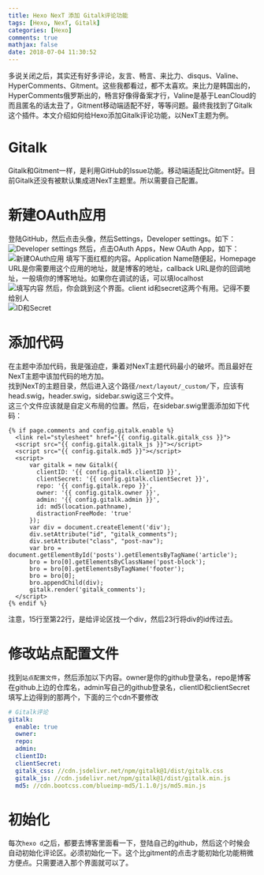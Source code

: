```yaml
---
title: Hexo NexT 添加 Gitalk评论功能
tags: [Hexo, NexT, Gitalk]
categories: [Hexo]
comments: true
mathjax: false
date: 2018-07-04 11:30:52
---
```

多说关闭之后，其实还有好多评论，友言、畅言、来比力、disqus、Valine、HyperComments、Gitment。这些我都看过，都不太喜欢。来比力是韩国出的，HyperComments俄罗斯出的，畅言好像得备案才行，Valine是基于LeanCloud的而且匿名的话太丑了，Gitment移动端适配不好，等等问题。最终我找到了Gitalk这个插件。本文介绍如何给Hexo添加Gitalk评论功能，以NexT主题为例。  

<!-- more -->

# Gitalk
Gitalk和Gitment一样，是利用GitHub的Issue功能。移动端适配比Gitment好。目前Gitalk还没有被默认集成进NexT主题里。所以需要自己配置。  

# 新建OAuth应用
登陆GitHub，然后点击头像，然后Settings，Developer settings。如下：  
![Developer settings](https://images.yunhao.space/pica/hexo-next-gitalk-comments-tutor/1.png)
然后，点击OAuth Apps，New OAuth App，如下：  
![新建OAuth应用](https://images.yunhao.space/pica/hexo-next-gitalk-comments-tutor/2.png)
填写下面红框的内容。Application Name随便起，Homepage URL是你需要用这个应用的地址，就是博客的地址，callback URL是你的回调地址，一般填你的博客地址。如果你在调试的话，可以填localhost  
![填写内容](https://images.yunhao.space/pica/hexo-next-gitalk-comments-tutor/3.png)
然后，你会跳到这个界面。client id和secret这两个有用。记得不要给别人  
![ID和Secret](https://images.yunhao.space/pica/hexo-next-gitalk-comments-tutor/4.png)

# 添加代码
在主题中添加代码，我是强迫症，秉着对NexT主题代码最小的破坏。而且最好在NexT主题中该加代码的地方加。  
找到NexT的主题目录，然后进入这个路径`/next/layout/_custom/`下，应该有head.swig，header.swig，sidebar.swig这三个文件。  
这三个文件应该就是自定义布局的位置。然后，在sidebar.swig里面添加如下代码：  
```swig
{% if page.comments and config.gitalk.enable %}
  <link rel="stylesheet" href="{{ config.gitalk.gitalk_css }}">
  <script src="{{ config.gitalk.gitalk_js }}"></script>
  <script src="{{ config.gitalk.md5 }}"></script>
  <script>
      var gitalk = new Gitalk({
        clientID: '{{ config.gitalk.clientID }}',
        clientSecret: '{{ config.gitalk.clientSecret }}',
        repo: '{{ config.gitalk.repo }}',
        owner: '{{ config.gitalk.owner }}',
        admin: '{{ config.gitalk.admin }}',
        id: md5(location.pathname),
        distractionFreeMode: 'true'
      });
      var div = document.createElement('div');
      div.setAttribute("id", "gitalk_comments");
      div.setAttribute("class", "post-nav");
      var bro = document.getElementById('posts').getElementsByTagName('article');
      bro = bro[0].getElementsByClassName('post-block');
      bro = bro[0].getElementsByTagName('footer');
      bro = bro[0];
      bro.appendChild(div);
      gitalk.render('gitalk_comments');
  </script>
{% endif %}
```
注意，15行至第22行，是给评论区找一个div，然后23行将div的id传过去。  

# 修改站点配置文件
找到`站点配置文件`，然后添加以下内容。owner是你的github登录名，repo是博客在github上边的仓库名，admin写自己的github登录名，clientID和clientSecret填写上边得到的那两个，下面的三个cdn不要修改  
```yaml
# Gitalk评论
gitalk:
  enable: true
  owner: 
  repo: 
  admin: 
  clientID: 
  clientSecret: 
  gitalk_css: //cdn.jsdelivr.net/npm/gitalk@1/dist/gitalk.css
  gitalk_js: //cdn.jsdelivr.net/npm/gitalk@1/dist/gitalk.min.js
  md5: //cdn.bootcss.com/blueimp-md5/1.1.0/js/md5.min.js
```

# 初始化
每次`hexo d`之后，都要去博客里面看一下，登陆自己的github，然后这个时候会自动初始化评论区。必须初始化一下。这个比gitment的点击才能初始化功能稍微方便点。只需要进入那个界面就可以了。  